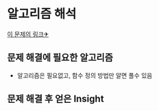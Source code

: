 알고리즘 해석
============


[이 문제의 링크✈](https://www.acmicpc.net/problem/1065)




## 문제 해결에 필요한 알고리즘

* 알고리즘은 필요없고, 함수 정의 방법만 알면 풀수 있음



## 문제 해결 후 얻은 Insight
 
